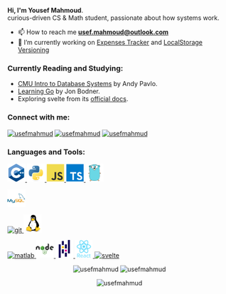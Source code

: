 
**Hi, I'm Yousef Mahmoud**. <br>curious-driven CS & Math student, passionate about how systems work.

- 📫 How to reach me **usef.mahmoud@outlook.com**
- 🔭 I’m currently working on [Expenses Tracker](https://github.com/usefmahmud/expenses-tracker) and [LocalStorage Versioning](https://github.com/usefmahmud/localstorage-versioning)

### Currently Reading and Studying:
- [CMU Intro to Database Systems](https://www.youtube.com/playlist?list=PLSE8ODhjZXjYDBpQnSymaectKjxCy6BYq) by Andy Pavlo.
- [Learning Go](https://www.oreilly.com/library/view/learning-go/9781492077206/) by Jon Bodner.
- Exploring svelte from its [official docs](https://svelte.dev/docs/svelte).

### Connect with me:

<p align="left">
  <a href="https://linkedin.com/in/usefmahmud" target="blank"><img align="center" src="https://raw.githubusercontent.com/rahuldkjain/github-profile-readme-generator/master/src/images/icons/Social/linked-in-alt.svg" alt="usefmahmud" height="30" width="40" /></a>
  <a href="https://codeforces.com/profile/usefmahmud" target="blank"><img align="center" src="https://raw.githubusercontent.com/rahuldkjain/github-profile-readme-generator/master/src/images/icons/Social/codeforces.svg" alt="usefmahmud" height="30" width="40" /></a>
  <a href="https://www.leetcode.com/usefmahmud" target="blank"><img align="center" src="https://raw.githubusercontent.com/rahuldkjain/github-profile-readme-generator/master/src/images/icons/Social/leet-code.svg" alt="usefmahmud" height="30" width="40" /></a>
</p>

### Languages and Tools:

<p align="left"> 
  <a href="https://www.w3schools.com/cpp/" target="_blank" rel="noreferrer"> <img src="https://raw.githubusercontent.com/devicons/devicon/master/icons/cplusplus/cplusplus-original.svg" alt="cplusplus" width="40" height="40"/> </a> 
  <a href="https://www.python.org" target="_blank" rel="noreferrer"> <img src="https://raw.githubusercontent.com/devicons/devicon/master/icons/python/python-original.svg" alt="python" width="40" height="40"/> </a> 
  <a href="https://developer.mozilla.org/en-US/docs/Web/JavaScript" target="_blank" rel="noreferrer"> <img src="https://raw.githubusercontent.com/devicons/devicon/master/icons/javascript/javascript-original.svg" alt="javascript" width="40" height="40"/> </a> 
  <a href="https://www.typescriptlang.org/" target="_blank" rel="noreferrer"> <img src="https://raw.githubusercontent.com/devicons/devicon/master/icons/typescript/typescript-original.svg" alt="typescript" width="40" height="40"/> </a> 
  <a href="https://golang.org" target="_blank" rel="noreferrer"> <img src="https://raw.githubusercontent.com/devicons/devicon/master/icons/go/go-original.svg" alt="go" width="40" height="40"/> </a> 

  <a href="https://www.mysql.com/" target="_blank" rel="noreferrer"> <img src="https://raw.githubusercontent.com/devicons/devicon/master/icons/mysql/mysql-original-wordmark.svg" alt="mysql" width="40" height="40"/> </a> 

  <a href="https://git-scm.com/" target="_blank" rel="noreferrer"> <img src="https://www.vectorlogo.zone/logos/git-scm/git-scm-icon.svg" alt="git" width="40" height="40"/> </a> 
  <a href="https://www.linux.org/" target="_blank" rel="noreferrer"> <img src="https://raw.githubusercontent.com/devicons/devicon/master/icons/linux/linux-original.svg" alt="linux" width="40" height="40"/> </a> 
  
  <a href="https://www.mathworks.com/" target="_blank" rel="noreferrer"> <img src="https://upload.wikimedia.org/wikipedia/commons/2/21/Matlab_Logo.png" alt="matlab" width="40" height="40"/> </a> 
  <a href="https://nodejs.org" target="_blank" rel="noreferrer"> <img src="https://raw.githubusercontent.com/devicons/devicon/master/icons/nodejs/nodejs-original-wordmark.svg" alt="nodejs" width="40" height="40"/> </a> 
  <a href="https://pandas.pydata.org/" target="_blank" rel="noreferrer"> <img src="https://raw.githubusercontent.com/devicons/devicon/2ae2a900d2f041da66e950e4d48052658d850630/icons/pandas/pandas-original.svg" alt="pandas" width="40" height="40"/> </a> 
  <a href="https://reactjs.org/" target="_blank" rel="noreferrer"> <img src="https://raw.githubusercontent.com/devicons/devicon/master/icons/react/react-original-wordmark.svg" alt="react" width="40" height="40"/> </a>
  <a href="https://svelte.dev" target="_blank" rel="noreferrer"> <img src="https://upload.wikimedia.org/wikipedia/commons/1/1b/Svelte_Logo.svg" alt="svelte" width="40" height="40"/> </a>
  
</p>

<p align="center">
  <img src="https://github-readme-stats.vercel.app/api?username=usefmahmud&show_icons=true&locale=en&theme=holi" alt="usefmahmud" />
  <img src="https://github-readme-streak-stats.herokuapp.com/?user=usefmahmud&theme=holi-theme" alt="usefmahmud" />
</p>

<p align="center"> <img src="https://komarev.com/ghpvc/?username=usefmahmud&label=Profile%20views&color=0e75b6&style=flat" alt="usefmahmud" /> </p>

